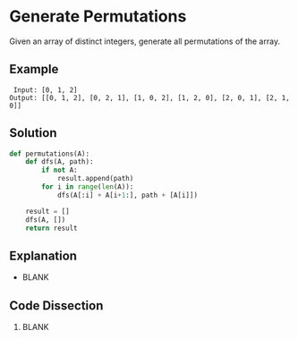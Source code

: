 # Generate Permutations
Given an array of distinct integers, generate all permutations of the array.

## Example
```
 Input: [0, 1, 2]
Output: [[0, 1, 2], [0, 2, 1], [1, 0, 2], [1, 2, 0], [2, 0, 1], [2, 1, 0]]
```

## Solution
```python
def permutations(A):
    def dfs(A, path):
        if not A:
            result.append(path)
        for i in range(len(A)):
            dfs(A[:i] + A[i+1:], path + [A[i]])

    result = []
    dfs(A, [])
    return result
```

## Explanation
* BLANK

## Code Dissection
1. BLANK